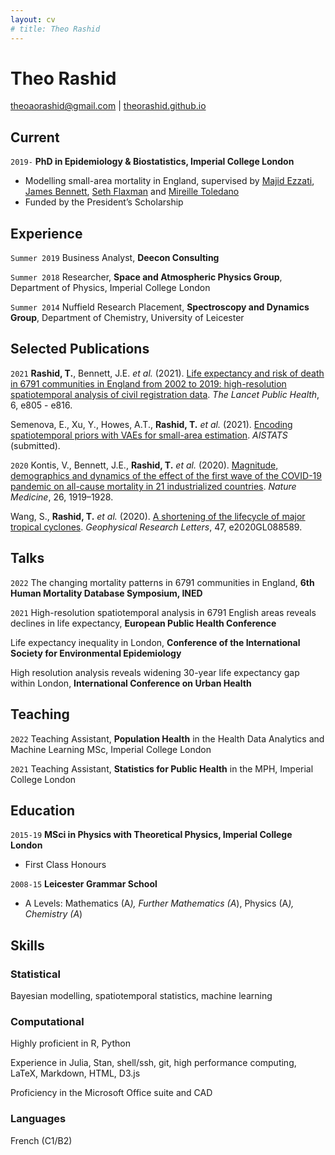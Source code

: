 ```yaml
---
layout: cv
# title: Theo Rashid
---
```

# Theo Rashid
<!-- Physicist, Mathematician, Statistician. -->

<div id="webaddress">
<a href="mailto:theoaorashid@gmail.com">theoaorashid@gmail.com</a>
| <a href="https://theorashid.github.io">theorashid.github.io</a>
</div>


## Current

`2019-`
__PhD in Epidemiology & Biostatistics, Imperial College London__
- Modelling small-area mortality in England, supervised by [Majid Ezzati](https://www.imperial.ac.uk/people/majid.ezzati), [James Bennett](https://www.imperial.ac.uk/people/umahx99), [Seth Flaxman](https://sethrf.com) and [Mireille Toledano](https://www.imperial.ac.uk/people/m.toledano)
- Funded by the President’s Scholarship


## Experience

`Summer 2019`
Business Analyst, __Deecon Consulting__

`Summer 2018`
Researcher, __Space and Atmospheric Physics Group__, Department of Physics, Imperial College London

`Summer 2014`
Nuffield Research Placement, __Spectroscopy and Dynamics Group__, Department of Chemistry, University of Leicester



## Selected Publications

`2021`
__Rashid, T.__, Bennett, J.E. _et al._ (2021). [Life expectancy and risk of death in 6791 communities in England from 2002 to 2019: high-resolution spatiotemporal analysis of civil registration data](https://www.thelancet.com/journals/lanpub/article/PIIS2468-2667(21)00205-X/fulltext). _The Lancet Public Health_, 6, e805 - e816.

Semenova, E., Xu, Y., Howes, A.T., __Rashid, T.__ _et al._ (2021). [Encoding spatiotemporal priors with VAEs for small-area estimation](https://arxiv.org/abs/2110.10422). _AISTATS_ (submitted).

`2020`
Kontis, V., Bennett, J.E., __Rashid, T.__ _et al._ (2020). [Magnitude, demographics and dynamics of the effect of the first wave of the COVID-19 pandemic on all-cause mortality in 21 industrialized countries](https://www.nature.com/articles/s41591-020-1112-0). _Nature Medicine_, 26, 1919–1928.

Wang, S., __Rashid, T.__ _et al._ (2020). [A shortening of the lifecycle of major tropical cyclones](https://agupubs.onlinelibrary.wiley.com/doi/abs/10.1029/2020GL088589). _Geophysical Research Letters_, 47, e2020GL088589.


<!-- A list is also available [online](https://theorashid.github.io/#publications) -->



## Talks

`2022`
The changing mortality patterns in 6791 communities in England, __6th Human Mortality Database Symposium, INED__

`2021`
High-resolution spatiotemporal analysis in 6791 English areas reveals declines in life expectancy, __European Public Health Conference__

Life expectancy inequality in London, __Conference of the International Society for Environmental Epidemiology__

High resolution analysis reveals widening 30-year life expectancy gap within London, __International Conference on Urban Health__


## Teaching

`2022`
Teaching Assistant, __Population Health__ in the Health Data Analytics and Machine Learning MSc, Imperial College London

`2021`
Teaching Assistant, __Statistics for Public Health__ in the MPH, Imperial College London

## Education

`2015-19`
__MSci in Physics with Theoretical Physics, Imperial College London__
- First Class Honours

`2008-15`
__Leicester Grammar School__
- A Levels: Mathematics (A<sup>*</sup>), Further Mathematics (A<sup>*</sup>), Physics (A<sup>*</sup>), Chemistry (A<sup>*</sup>)
<!-- - GCSEs: 10 A<sup>*</sup>s including English. -->



## Skills
### Statistical
Bayesian modelling, spatiotemporal statistics, machine learning

### Computational
Highly proficient in R, Python

Experience in Julia, Stan, shell/ssh, git, high performance computing, LaTeX, Markdown, HTML, D3.js

Proficiency in the Microsoft Office suite and CAD

### Languages
French (C1/B2)



<!-- ### Footer

References on request. Last updated: July 2021 -->


